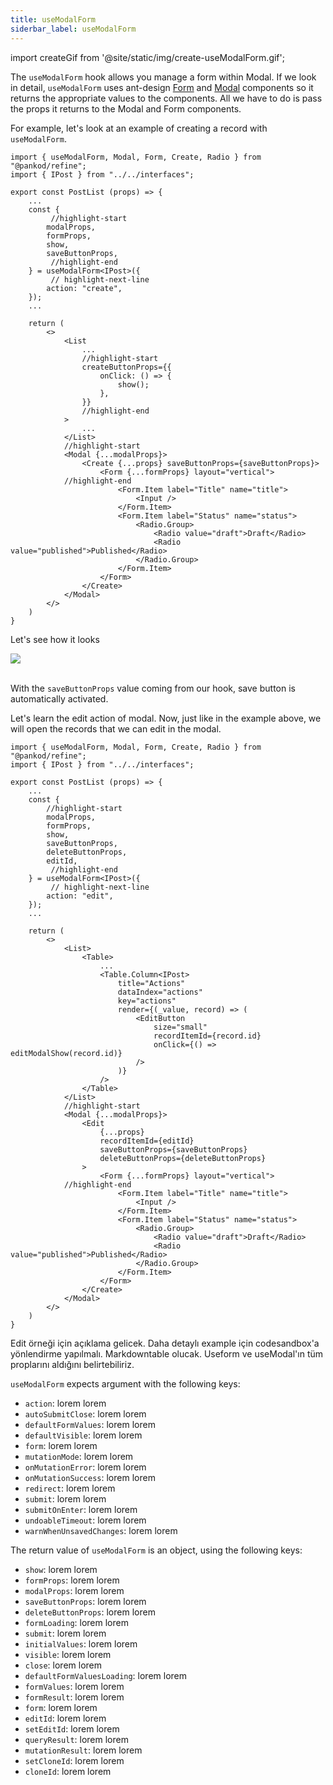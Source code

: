 ```yaml
---
title: useModalForm
siderbar_label: useModalForm
---
```


import createGif from '@site/static/img/create-useModalForm.gif';

The `useModalForm` hook allows you manage a form within Modal. If we look in detail, `useModalForm` uses ant-design [Form](https://ant.design/components/form/) and [Modal](https://ant.design/components/modal/) components so it returns the appropriate values to the components. All we have to do is pass the props it returns to the Modal and Form components.

For example, let's look at an example of creating a record with `useModalForm`.

```tsx title="pages/posts/list.tsx"
import { useModalForm, Modal, Form, Create, Radio } from "@pankod/refine";
import { IPost } from "../../interfaces";

export const PostList (props) => {
    ...
    const {
         //highlight-start
        modalProps,
        formProps,
        show,
        saveButtonProps,
         //highlight-end
    } = useModalForm<IPost>({
         // highlight-next-line
        action: "create",
    });
    ...

    return (
        <>
            <List
                ...
                //highlight-start
                createButtonProps={{
                    onClick: () => {
                        show();
                    },
                }}
                //highlight-end
            >
                ...
            </List>
            //highlight-start
            <Modal {...modalProps}>
                <Create {...props} saveButtonProps={saveButtonProps}>
                    <Form {...formProps} layout="vertical">
            //highlight-end
                        <Form.Item label="Title" name="title">
                            <Input />
                        </Form.Item>
                        <Form.Item label="Status" name="status">
                            <Radio.Group>
                                <Radio value="draft">Draft</Radio>
                                <Radio value="published">Published</Radio>
                            </Radio.Group>
                        </Form.Item>
                    </Form>
                </Create>
            </Modal>
        </>
    )
}

```

Let's see how it looks

<div style={{textAlign: "center"}}>
    <img src={createGif} />
</div>

<br />

With the `saveButtonProps` value coming from our hook, save button is automatically activated.

Let's learn the edit action of modal. Now, just like in the example above, we will open the records that we can edit in the modal.

```tsx title="pages/posts/list.tsx"
import { useModalForm, Modal, Form, Create, Radio } from "@pankod/refine";
import { IPost } from "../../interfaces";

export const PostList (props) => {
    ...
    const {
        //highlight-start
        modalProps,
        formProps,
        show,
        saveButtonProps,
        deleteButtonProps,
        editId,
         //highlight-end
    } = useModalForm<IPost>({
         // highlight-next-line
        action: "edit",
    });
    ...

    return (
        <>
            <List>
                <Table>
                    ...
                    <Table.Column<IPost>
                        title="Actions"
                        dataIndex="actions"
                        key="actions"
                        render={(_value, record) => (
                            <EditButton
                                size="small"
                                recordItemId={record.id}
                                onClick={() => editModalShow(record.id)}
                            />
                        )}
                    />
                </Table>
            </List>
            //highlight-start
            <Modal {...modalProps}>
                <Edit
                    {...props}
                    recordItemId={editId}
                    saveButtonProps={saveButtonProps}
                    deleteButtonProps={deleteButtonProps}
                >
                    <Form {...formProps} layout="vertical">
            //highlight-end
                        <Form.Item label="Title" name="title">
                            <Input />
                        </Form.Item>
                        <Form.Item label="Status" name="status">
                            <Radio.Group>
                                <Radio value="draft">Draft</Radio>
                                <Radio value="published">Published</Radio>
                            </Radio.Group>
                        </Form.Item>
                    </Form>
                </Create>
            </Modal>
        </>
    )
}

```

Edit örneği için açıklama gelicek.
Daha detaylı example için codesandbox'a yönlendirme yapılmalı.
Markdowntable olucak. Useform ve useModal'ın tüm proplarını aldığını belirtebiliriz.

`useModalForm` expects argument with the following keys:

-   `action`: lorem lorem
-   `autoSubmitClose`: lorem lorem
-   `defaultFormValues`: lorem lorem
-   `defaultVisible`: lorem lorem
-   `form`: lorem lorem
-   `mutationMode`: lorem lorem
-   `onMutationError`: lorem lorem
-   `onMutationSuccess`: lorem lorem
-   `redirect`: lorem lorem
-   `submit`: lorem lorem
-   `submitOnEnter`: lorem lorem
-   `undoableTimeout`: lorem lorem
-   `warnWhenUnsavedChanges`: lorem lorem

The return value of `useModalForm` is an object, using the following keys:

-   `show`: lorem lorem
-   `formProps`: lorem lorem
-   `modalProps`: lorem lorem
-   `saveButtonProps`: lorem lorem
-   `deleteButtonProps`: lorem lorem
-   `formLoading`: lorem lorem
-   `submit`: lorem lorem
-   `initialValues`: lorem lorem
-   `visible`: lorem lorem
-   `close`: lorem lorem
-   `defaultFormValuesLoading`: lorem lorem
-   `formValues`: lorem lorem
-   `formResult`: lorem lorem
-   `form`: lorem lorem
-   `editId`: lorem lorem
-   `setEditId`: lorem lorem
-   `queryResult`: lorem lorem
-   `mutationResult`: lorem lorem
-   `setCloneId`: lorem lorem
-   `cloneId`: lorem lorem
